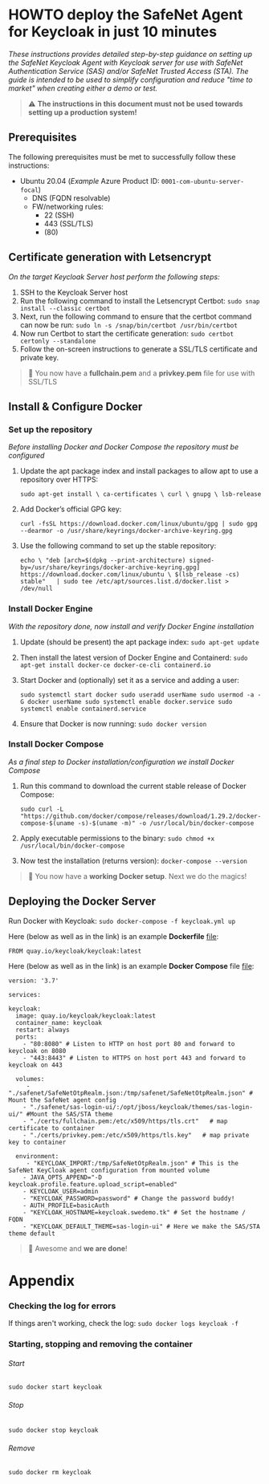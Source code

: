 # HOWTO deploy the SafeNet Agent for Keycloak in just 10 minutes
_These instructions provides detailed step-by-step guidance on setting up the SafeNet Keycloak Agent with Keycloak server for use with SafeNet Authentication Service (SAS) and/or SafeNet Trusted Access (STA). The guide is intended to be used to simplify configuration and reduce "time to market" when creating either a demo or test._

> :warning: **The instructions in this document must not be used towards setting up a production system!**

## Prerequisites
The following prerequisites must be met to successfully follow these instructions:

- Ubuntu 20.04 (_Example_ Azure Product ID: `0001-com-ubuntu-server-focal`)
  - DNS (FQDN resolvable)
  - FW/networking rules:
    - 22 (SSH)
    - 443 (SSL/TLS)
    - (80) 


## Certificate generation with Letsencrypt
_On the target Keycloak Server host perform the following steps:_

1. SSH to the Keycloak Server host
2. Run the following command to install the Letsencrypt Certbot: `sudo snap install --classic certbot`
4. Next, run the following command to ensure that the certbot command can now be run: `sudo ln -s /snap/bin/certbot /usr/bin/certbot`
5. Now run Certbot to start the certificate generation: `sudo certbot certonly --standalone`
6. Follow the on-screen instructions to generate a SSL/TLS certificate and private key.

> 🥉 You now have a **fullchain.pem** and a **privkey.pem** file for use with SSL/TLS

## Install & Configure Docker

### Set up the repository
_Before installing Docker and Docker Compose the repository must be configured_

1. Update the apt package index and install packages to allow apt to use a repository over HTTPS: 

    `sudo apt-get install \
    ca-certificates \
    curl \
    gnupg \
    lsb-release`

2. Add Docker’s official GPG key: 
    
   `curl -fsSL https://download.docker.com/linux/ubuntu/gpg | sudo gpg --dearmor -o /usr/share/keyrings/docker-archive-keyring.gpg`

4. Use the following command to set up the stable repository:

    `echo \ "deb [arch=$(dpkg --print-architecture) signed-by=/usr/share/keyrings/docker-archive-keyring.gpg] https://download.docker.com/linux/ubuntu \ $(lsb_release -cs) stable"   | sudo tee /etc/apt/sources.list.d/docker.list > /dev/null`

### Install Docker Engine
_With the repository done, now install and verify Docker Engine installation_

1. Update (should be present) the apt package index: `sudo apt-get update`
2. Then install the latest version of Docker Engine and Containerd: `sudo apt-get install docker-ce docker-ce-cli containerd.io`
3. Start Docker and (optionally) set it as a service and adding a user:

    `sudo systemctl start docker
    sudo useradd userName
    sudo usermod -a -G docker userName
    sudo systemctl enable docker.service
    sudo systemctl enable containerd.service`

4. Ensure that Docker is now running: `sudo docker version`

### Install Docker Compose
_As a final step to Docker installation/configuration we install Docker Compose_

1. Run this command to download the current stable release of Docker Compose: 

    `sudo curl -L "https://github.com/docker/compose/releases/download/1.29.2/docker-compose-$(uname -s)-$(uname -m)" -o /usr/local/bin/docker-compose`

2. Apply executable permissions to the binary: `sudo chmod +x /usr/local/bin/docker-compose`
3. Now test the installation (returns version): `docker-compose --version`

> 🥈 You now have a **working Docker setup**. Next we do the magics!

## Deploying the Docker Server

Run Docker with Keycloak: `sudo docker-compose -f keycloak.yml up`



Here (below as well as in the link) is an example **Dockerfile** [file](https://raw.githubusercontent.com/JMarkstrom/SafeNet-Keycloak-Agent/main/files/dockerfile):

    FROM quay.io/keycloak/keycloak:latest


Here (below as well as in the link) is an example **Docker Compose** file [file](https://raw.githubusercontent.com/JMarkstrom/SafeNet-Keycloak-Agent/main/files/keycloak.yml):

    version: '3.7'

    services:

    keycloak:
      image: quay.io/keycloak/keycloak:latest
      container_name: keycloak
      restart: always
      ports:
        - "80:8080" # Listen to HTTP on host port 80 and forward to keycloak on 8080
        - "443:8443" # Listen to HTTPS on host port 443 and forward to keycloak on 443
     
      volumes:
         - "./safenet/SafeNetOtpRealm.json:/tmp/safenet/SafeNetOtpRealm.json" # Mount the SafeNet agent config 
        - "./safenet/sas-login-ui/:/opt/jboss/keycloak/themes/sas-login-ui/" #Mount the SAS/STA theme
        - "./certs/fullchain.pem:/etc/x509/https/tls.crt"   # map certificate to container
        - "./certs/privkey.pem:/etc/x509/https/tls.key"   # map private key to container
       
      environment:
         - "KEYCLOAK_IMPORT:/tmp/SafeNetOtpRealm.json" # This is the SafeNet KeyCloak agent configuration from mounted volume
        - JAVA_OPTS_APPEND="-D keycloak.profile.feature.upload_script=enabled"
        - KEYCLOAK_USER=admin
        - "KEYCLOAK_PASSWORD=password" # Change the password buddy!
        - AUTH_PROFILE=basicAuth
        - "KEYCLOAK_HOSTNAME=keycloak.swedemo.tk" # Set the hostname / FQDN
        - "KEYCLOAK_DEFAULT_THEME=sas-login-ui" # Here we make the SAS/STA theme default




> 🥇 Awesome and **we are done**!



# Appendix

### Checking the log for errors
If things aren't working, check the log: `sudo docker logs keycloak -f`

### Starting, stopping and removing the container

###### Start
`sudo docker start keycloak`

###### Stop
`sudo docker stop keycloak`
 
###### Remove
`sudo docker rm keycloak`

